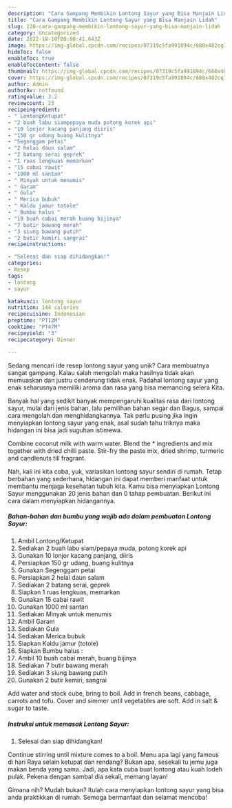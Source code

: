 ```yaml
---
description: "Cara Gampang Membikin Lontong Sayur yang Bisa Manjain Lidah"
title: "Cara Gampang Membikin Lontong Sayur yang Bisa Manjain Lidah"
slug: 128-cara-gampang-membikin-lontong-sayur-yang-bisa-manjain-lidah
category: Uncategorized
date: 2022-10-10T00:00:41.643Z
image: https://img-global.cpcdn.com/recipes/07319c5fa991894c/680x482cq70/lontong-sayur-foto-resep-utama.jpg
hideToc: false
enableToc: true
enableTocContent: false
thumbnail: https://img-global.cpcdn.com/recipes/07319c5fa991894c/680x482cq70/lontong-sayur-foto-resep-utama.jpg
cover: https://img-global.cpcdn.com/recipes/07319c5fa991894c/680x482cq70/lontong-sayur-foto-resep-utama.jpg
author: Admin
authorAv: notfound
ratingvalue: 3.2
reviewcount: 23
recipeingredient:
- " LontongKetupat"
- "2 buah labu siampepaya muda potong korek api"
- "10 lonjor kacang panjang diiris"
- "150 gr udang buang kulitnya"
- "Segenggam petai"
- "2 helai daun salam"
- "2 batang serai geprek"
- "1 ruas lengkuas memarkan"
- "15 cabai rawit"
- "1000 ml santan"
- " Minyak untuk menumis"
- " Garam"
- " Gula"
- " Merica bubuk"
- " Kaldu jamur totole"
- " Bumbu halus "
- "10 buah cabai merah buang bijinya"
- "7 butir bawang merah"
- "3 siung bawang putih"
- "2 butir kemiri sangrai"
recipeinstructions:

- "Selesai dan siap dihidangkan!"
categories:
- Resep
tags:
- lontong
- sayur

katakunci: lontong sayur 
nutrition: 144 calories
recipecuisine: Indonesian
preptime: "PT12M"
cooktime: "PT47M"
recipeyield: "3"
recipecategory: Dinner

---
```





Sedang mencari ide resep lontong sayur yang unik? Cara membuatnya sangat gampang. Kalau salah mengolah maka hasilnya tidak akan memuaskan dan justru cenderung tidak enak. Padahal lontong sayur yang enak seharusnya memiliki aroma dan rasa yang bisa memancing selera Kita.





Banyak hal yang sedikit banyak mempengaruhi kualitas rasa dari lontong sayur, mulai dari jenis bahan, lalu pemilihan bahan segar dan Bagus, sampai cara mengolah dan menghidangkannya. Tak perlu pusing jika ingin menyiapkan lontong sayur yang enak,      asal sudah tahu triknya maka hidangan ini bisa jadi suguhan istimewa.














Combine coconut milk with warm water. Blend the * ingredients and mix together with dried chilli paste. Stir-fry the paste mix, dried shrimp, turmeric and candlenuts till fragrant.






Nah, kali ini kita coba, yuk, variasikan lontong sayur sendiri di rumah. Tetap berbahan yang sederhana, hidangan ini dapat memberi manfaat untuk membantu menjaga kesehatan tubuh kita. Kamu bisa menyiapkan Lontong Sayur menggunakan 20 jenis bahan dan 0 tahap pembuatan. Berikut ini cara dalam menyiapkan hidangannya.

<!--inarticleads1-->

##### Bahan-bahan dan bumbu yang wajib ada dalam pembuatan Lontong Sayur:

1. Ambil  Lontong/Ketupat
1. Sediakan 2 buah labu siam/pepaya muda, potong korek api
1. Gunakan 10 lonjor kacang panjang, diiris
1. Persiapkan 150 gr udang, buang kulitnya
1. Gunakan Segenggam petai
1. Persiapkan 2 helai daun salam
1. Sediakan 2 batang serai, geprek
1. Siapkan 1 ruas lengkuas, memarkan
1. Gunakan 15 cabai rawit
1. Gunakan 1000 ml santan
1. Sediakan  Minyak untuk menumis
1. Ambil  Garam
1. Sediakan  Gula
1. Sediakan  Merica bubuk
1. Siapkan  Kaldu jamur (totole)
1. Siapkan  Bumbu halus :
1. Ambil 10 buah cabai merah, buang bijinya
1. Sediakan 7 butir bawang merah
1. Sediakan 3 siung bawang putih
1. Gunakan 2 butir kemiri, sangrai


Add water and stock cube, bring to boil. Add in french beans, cabbage, carrots and tofu. Cover and simmer until vegetables are soft. Add in salt &amp; sugar to taste. 

<!--inarticleads2-->

##### Instruksi untuk memasak Lontong Sayur:


1. Selesai dan siap dihidangkan!

Continue stirring until mixture comes to a boil. Menu apa lagi yang famous di hari Raya selain ketupat dan rendang? Bukan apa, sesekali tu jemu juga makan benda yang sama. Jadi, apa kata cuba buat lontong atau kuah lodeh pulak. Pekena dengan sambal dia sekali, memang layan! 

Gimana nih? Mudah bukan? Itulah cara menyiapkan lontong sayur yang bisa anda praktikkan di rumah. Semoga bermanfaat dan selamat mencoba!
